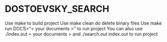 # DOSTOEVSKY_SEARCH
Use make to build project
Use make clean do delete binary files
Use make run DOCS="< your documents >" to run project
You can also use ./index.out < your documents > and ./search.out index.out to run project